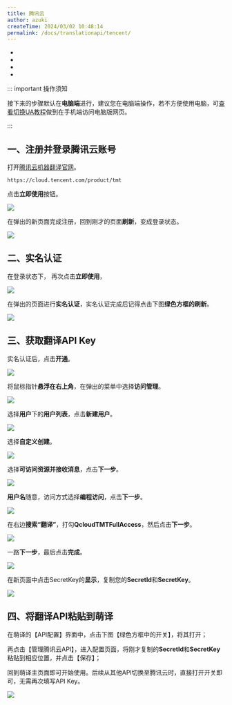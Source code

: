 ```yaml
---
title: 腾讯云
author: azuki
createTime: 2024/03/02 10:48:14
permalink: /docs/translationapi/tencent/
---
```


- <Badge type="cimportant" text="是否需要网络：是" />
- <Badge type="tip" text="是否需要申请API Key：是" />
- <Badge type="warning" text="支持的翻译模式：OCR/图片" />
- <Badge type="danger" text="翻译质量：OCR：★★★（3星）/图片：★★（2星）" />

::: important 操作须知

接下来的步骤默认在**电脑端**进行，建议您在电脑端操作，若不方便使用电脑，可[查看切换UA教程](https://www.moetranslate.top/docs/notice/ua/)做到在手机端访问电脑版网页。

:::

## 一、注册并登录腾讯云账号

打开[腾讯云机器翻译官网](https://cloud.tencent.com/product/tmt/)。

```md:no-line-numbers
https://cloud.tencent.com/product/tmt
```

点击**立即使用**按钮。

<img src="https://img.moetranslate.top/tencent_step_1.png"/>

在弹出的新页面完成注册，回到刚才的页面**刷新**，变成登录状态。

<img src="https://img.moetranslate.top/tencent_step_2.png"/>

## 二、实名认证

在登录状态下， 再次点击**立即使用**，

<img src="https://img.moetranslate.top/tencent_step_3.png"/>

在弹出的页面进行**实名认证**，实名认证完成后记得点击下图**绿色方框的刷新**。

<img src="https://img.moetranslate.top/tencent_step_4.png"/>

## 三、获取翻译API Key

实名认证后，点击**开通**。

<img src="https://img.moetranslate.top/tencent_step_5.png"/>

将鼠标指针**悬浮在右上角**，在弹出的菜单中选择**访问管理**。

<img src="https://img.moetranslate.top/tencent_step_6.png"/>

选择**用户**下的**用户列表**，点击**新建用户**。

<img src="https://img.moetranslate.top/tencent_step_7.png"/>

选择**自定义创建**。

<img src="https://img.moetranslate.top/tencent_step_8.png"/>

选择**可访问资源并接收消息**，点击**下一步**。

<img src="https://img.moetranslate.top/tencent_step_9.png"/>

**用户名**随意，访问方式选择**编程访问**，点击**下一步**。

<img src="https://img.moetranslate.top/tencent_step_10.png"/>

在右边**搜索“翻译”**，打勾**QcloudTMTFullAccess**，然后点击**下一步**。

<img src="https://img.moetranslate.top/tencent_step_11.png"/>

一路**下一步**，最后点击**完成**。

<img src="https://img.moetranslate.top/tencent_step_12.png"/>

在新页面中点击SecretKey的**显示**，复制您的**SecretId**和**SecretKey**。

<img src="https://img.moetranslate.top/tencent_step_13.png"/>

## 四、将翻译API粘贴到萌译

在萌译的【API配置】界面中，点击下图【绿色方框中的开关】，将其打开；

再点击【管理腾讯云API】，进入配置页面，将刚才复制的**SecretId**和**SecretKey**粘贴到相应位置，并点击【保存】；

回到萌译主页面即可开始使用。后续从其他API切换至腾讯云时，直接打开开关即可，无需再次填写API Key。

<img src="https://img.moetranslate.top/tencent_step_14.jpg"/>